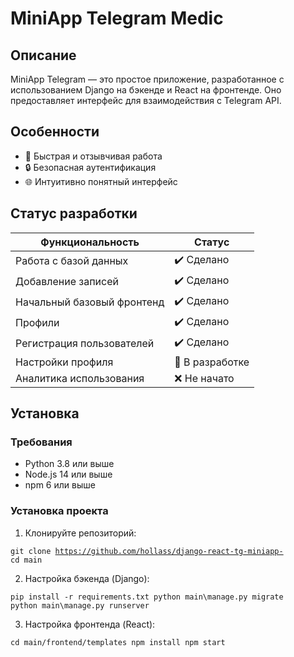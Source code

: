 # MiniApp Telegram Medic
## Описание
MiniApp Telegram — это простое приложение, разработанное с использованием Django на бэкенде и React на фронтенде. Оно предоставляет интерфейс для взаимодействия с Telegram API.
## Особенности
- 🚀 Быстрая и отзывчивая работа
- 🔒 Безопасная аутентификация
- 🌐 Интуитивно понятный интерфейс

## Статус разработки
| Функциональность               | Статус        |
|---------------------------------|---------------|
| Работа с базой данных     | ✔️ Сделано    |
| Добавление записей     | ✔️ Сделано    |
| Начальный базовый фронтенд     | ✔️ Сделано    |
| Профили     | ✔️ Сделано    |
| Регистрация пользователей     | ✔️ Сделано | 
| Настройки профиля            | 🔄 В разработке |
| Аналитика использования      | ❌ Не начато  |


## Установка
### Требования
- Python 3.8 или выше
- Node.js 14 или выше
- npm 6 или выше
### Установка проекта
1. Клонируйте репозиторий:
   
<code>git clone https://github.com/hollass/django-react-tg-miniapp-
   cd main</code>
   
2. Настройка бэкенда (Django):
   
  <code>pip install -r requirements.txt
   python main\manage.py migrate
   python main\manage.py runserver</code>
   
3. Настройка фронтенда (React):

  <code>cd main/frontend/templates
npm install
npm start</code>